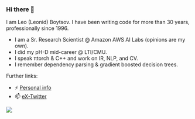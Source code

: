 ### Hi there 👋

I am Leo (Leonid) Boytsov. I have been writing code for more than 30 years, professionally since 1996.

- I am a Sr. Research Scientist @ Amazon AWS AI Labs (opinions are my own).
- I did my pH-D mid-career @ LTI/CMU. 
- I speak πtorch & C++ and work on IR, NLP, and CV.
- I remember dependency parsing & gradient boosted decision trees.

Further links:
- ⚡ [Personal info](http://searchivarius.org/about)
- 📫 [eX-Twitter](https://twitter.com/srchvrs)

![](https://komarev.com/ghpvc/?username=searchivarius)

<!--
**searchivarius/searchivarius** is a ✨ _special_ ✨ repository because its `README.md` (this file) appears on your GitHub profile.

Here are some ideas to get you started:

- 🔭 I’m currently working on ...
- 🌱 I’m currently learning ...
- 👯 I’m looking to collaborate on ...
- 🤔 I’m looking for help with ...
- 💬 Ask me about ...
- 📫 How to reach me: ...
- 😄 Pronouns: ...
- ⚡ Fun fact: ...
- ![Leo's github stats](https://github-readme-stats.vercel.app/api?username=searchivarius&show_icons=true)
-->
